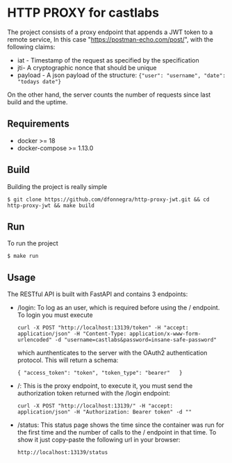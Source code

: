 # HTTP PROXY for castlabs

The project consists of a proxy endpoint that appends a JWT token to a remote service, 
In this case "https://postman-echo.com/post/", with the following claims:

- iat - Timestamp of the request as specified by the specification
- jti- A cryptographic nonce that should be unique
- payload - A json payload of the structure: `{"user": "username", "date": "todays date"}`

On the other hand, the server counts the number of requests since last build and the uptime.

## Requirements

- docker >= 18
- docker-compose >= 1.13.0

## Build
Building the project is really simple

`$ git clone https://github.com/dfonnegra/http-proxy-jwt.git && cd http-proxy-jwt && make build`

## Run
To run the project

`$ make run`

## Usage
The RESTful API is built with FastAPI and contains 3 endpoints:
- /login: To log as an user, which is required before using the / endpoint. To login you must execute

    ```curl -X POST "http://localhost:13139/token" -H "accept: application/json" -H "Content-Type: application/x-www-form-urlencoded" -d "username=castlabs&password=insane-safe-password"```
    
    which aunthenticates to the server with the OAuth2 authentication protocol. This will return a schema:
    
    `{
      "access_token": "token",
      "token_type": "bearer"  
    }` 
- /: This is the proxy endpoint, to execute it, you must send the authorization token returned with the /login endpoint:

    `curl -X POST "http://localhost:13139/" -H "accept: application/json" -H "Authorization: Bearer token" -d ""`

- /status: This status page shows the time since the container was run for the first time and the number of calls to the
/ endpoint in that time. To show it just copy-paste the following url in your browser:

    `http://localhost:13139/status`


